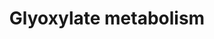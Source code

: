 ---
annotations:
- id: CL:0000182
  parent: native cell
  type: Cell Type Ontology
  value: hepatocyte
- id: PW:0001782
  parent: disease pathway
  type: Pathway Ontology
  value: primary hyperoxaluria type 1 pathway
- id: DOID:655
  parent: genetic disease
  type: Disease Ontology
  value: inherited metabolic disorder
- id: PW:0001783
  parent: disease pathway
  type: Pathway Ontology
  value: primary hyperoxaluria type 2 pathway
- id: DOID:0111672
  parent: genetic disease
  type: Disease Ontology
  value: primary hyperoxaluria type 3
- id: PW:0000083
  parent: classic metabolic pathway
  type: Pathway Ontology
  value: D-alanine metabolic pathway
- id: PW:0000013
  parent: disease pathway
  type: Pathway Ontology
  value: disease pathway
- id: PW:0000440
  parent: classic metabolic pathway
  type: Pathway Ontology
  value: glycine metabolic pathway
- id: CL:0000003
  parent: native cell
  type: Cell Type Ontology
  value: native cell
- id: DOID:0111671
  parent: genetic disease
  type: Disease Ontology
  value: primary hyperoxaluria type 2
- id: PW:0001781
  parent: disease pathway
  type: Pathway Ontology
  value: primary hyperoxaluria pathway
- id: DOID:0111670
  parent: genetic disease
  type: Disease Ontology
  value: primary hyperoxaluria type 1
authors:
- EmiliaAgasi
- Alexandrabosch
- Egonw
description: The glyoxylate metabolism in hepatocytes is affected by primary hyperoxaluria
  (PH) types 1-3, leading to glyoxylate accumulation and hence, increased oxalate
  production, which is transported out of the hepatocytes by SLC26a1 transporters
  on the basolateral membrane into the blood and consequently, the kidneys, where
  it causes the occurrence of CaOx (calcium + oxalate) crystal deposition and hence,
  kidney stones. PH1 is caused due to a mutation of the AGT (glyoxylate aminotransferase)
  trimer, responsible for the conversion of glyoxylate into pyruvate in the peroxisome.
  PH2 is caused by mutations of glyoxylate reductase (GR), that converts 3-hydroxypyruvate
  into D-glycerate in the cytosol. It also catalyses the conversion of glyoxylate
  into glycolate. PH3 is linked to mutations on the HOGA1 gene, yielding the tetramer
  4‐hydroxy‐2‐oxoglutarate aldolase, which acts in the mitochondrion to convert 4-hydroxy-2-oxoglutarate
  to glyoxylate. Secondary hyperoxaluria is caused by (1) increased absorption of
  dietary oxalate through the GI tract or (2) increased consumption of dietary oxalate.
  There is an abundance of knowledge gaps in this pathway, specifically regarding
  the peroxisomal and mitochondrial transporters for several metabolites. This pathway
  is based on Physicians Guide to the Diagnosis, Treatment, and Follow-up of Inherited
  Metabolic Diseases by Nenad Blau Chapter 28 (Hyperoxalurias) (ISBN 3642403360).
last-edited: 2022-02-25
organisms:
- Homo sapiens
redirect_from:
- /index.php/Pathway:WP5166
- /instance/WP5166
revision: null
schema-jsonld:
- '@context': https://schema.org/
  '@id': https://wikipathways.github.io/pathways/WP5166.html
  '@type': Dataset
  creator:
    '@type': Organization
    name: WikiPathways
  description: The glyoxylate metabolism in hepatocytes is affected by primary hyperoxaluria
    (PH) types 1-3, leading to glyoxylate accumulation and hence, increased oxalate
    production, which is transported out of the hepatocytes by SLC26a1 transporters
    on the basolateral membrane into the blood and consequently, the kidneys, where
    it causes the occurrence of CaOx (calcium + oxalate) crystal deposition and hence,
    kidney stones. PH1 is caused due to a mutation of the AGT (glyoxylate aminotransferase)
    trimer, responsible for the conversion of glyoxylate into pyruvate in the peroxisome.
    PH2 is caused by mutations of glyoxylate reductase (GR), that converts 3-hydroxypyruvate
    into D-glycerate in the cytosol. It also catalyses the conversion of glyoxylate
    into glycolate. PH3 is linked to mutations on the HOGA1 gene, yielding the tetramer
    4‐hydroxy‐2‐oxoglutarate aldolase, which acts in the mitochondrion to convert
    4-hydroxy-2-oxoglutarate to glyoxylate. Secondary hyperoxaluria is caused by (1)
    increased absorption of dietary oxalate through the GI tract or (2) increased
    consumption of dietary oxalate. There is an abundance of knowledge gaps in this
    pathway, specifically regarding the peroxisomal and mitochondrial transporters
    for several metabolites. This pathway is based on Physicians Guide to the Diagnosis,
    Treatment, and Follow-up of Inherited Metabolic Diseases by Nenad Blau Chapter
    28 (Hyperoxalurias) (ISBN 3642403360).
  keywords:
  - 1P5CDH
  - 3-hydroxypyruvate
  - '?'
  - AGT
  - AspAT
  - Calcium
  - D-glycerate
  - DAO
  - FAD
  - GO
  - GR
  - GRHPR
  - Gluconeogenesis
  - Glycine
  - Glycolate
  - Glyoxylate
  - HOG
  - HOGA1
  - HYPDH
  - Hydroxyproline
  - L-Alanine
  - L-Serine
  - L-glycerate
  - LDH
  - Oxalate
  - PXMP2
  - Pyruvate
  - SLC26A1
  license: CC0
  name: Glyoxylate metabolism
seo: CreativeWork
title: Glyoxylate metabolism
wpid: WP5166
---
